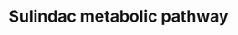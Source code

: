 ---
annotations:
- id: PW:0000002
  parent: classic metabolic pathway
  type: Pathway Ontology
  value: classic metabolic pathway
- id: PW:0001229
  parent: classic metabolic pathway
  type: Pathway Ontology
  value: xenobiotic metabolic pathway
authors:
- Egonw
- MirellaKalafati
- DeSl
- Eweitz
description: Metabolism of sulindac involves various enzymes.
last-edited: 2021-05-16
organisms:
- Rattus norvegicus
redirect_from:
- /index.php/Pathway:WP2541
- /instance/WP2541
- /instance/WP2541_rr117021
revision: r117021
schema-jsonld:
- '@context': https://schema.org/
  '@id': https://wikipathways.github.io/pathways/WP2541.html
  '@type': Dataset
  creator:
    '@type': Organization
    name: WikiPathways
  description: Metabolism of sulindac involves various enzymes.
  keywords:
  - CYP1A1
  - CYP1A2
  - FMO
  - MsrA
  - MsrB2
  - MsrB3
  - Sulindac sulfide
  - Sulindac sulfone
  - Sulindac-R
  - Sulindac-S
  license: CC0
  name: Sulindac metabolic pathway
seo: CreativeWork
title: Sulindac metabolic pathway
wpid: WP2541
---